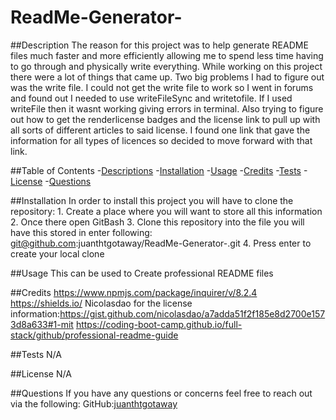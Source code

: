 # ReadMe-Generator-

##Description
The reason for this project was to help generate README files much faster and more efficiently allowing me to spend less time having to go through and physically write everything. While working on this project there were a lot of things that came up. Two big problems I had to figure out was the write file. I could not get the write file to work so I went in forums and found out I needed to use writeFileSync and writetofile. If I used writeFile then it wasnt working giving errors in terminal.  Also trying to figure out how to get the renderlicense badges and the license link to pull up with all sorts of different articles to said license. I found one link that gave the information for all types of licences so decided to move forward with that link. 


##Table of Contents
-[Descriptions](#Descriptions)
-[Installation](#Installation)
-[Usage](#Usage)
-[Credits](#Credits)
-[Tests](#Tests)
-[License](#License)
-[Questions](##Questions)

##Installation
In order to install this project you will have to clone the repository: 
    1. Create a place where you will want to store all this information 
    2. Once there open GitBash
    3. Clone this repository into the file you will have this stored in
            enter following: git@github.com:juanthtgotaway/ReadMe-Generator-.git
    4. Press enter to create your local clone

##Usage
This can be used to Create professional README files

##Credits
https://www.npmjs.com/package/inquirer/v/8.2.4
https://shields.io/
Nicolasdao for the license information:https://gist.github.com/nicolasdao/a7adda51f2f185e8d2700e1573d8a633#1-mit
https://coding-boot-camp.github.io/full-stack/github/professional-readme-guide

##Tests
N/A

##License
N/A

##Questions
If you have any questions or concerns feel free to reach out via the following:
GitHub:[juanthtgotaway](https://github.com/juanthtgotaway)